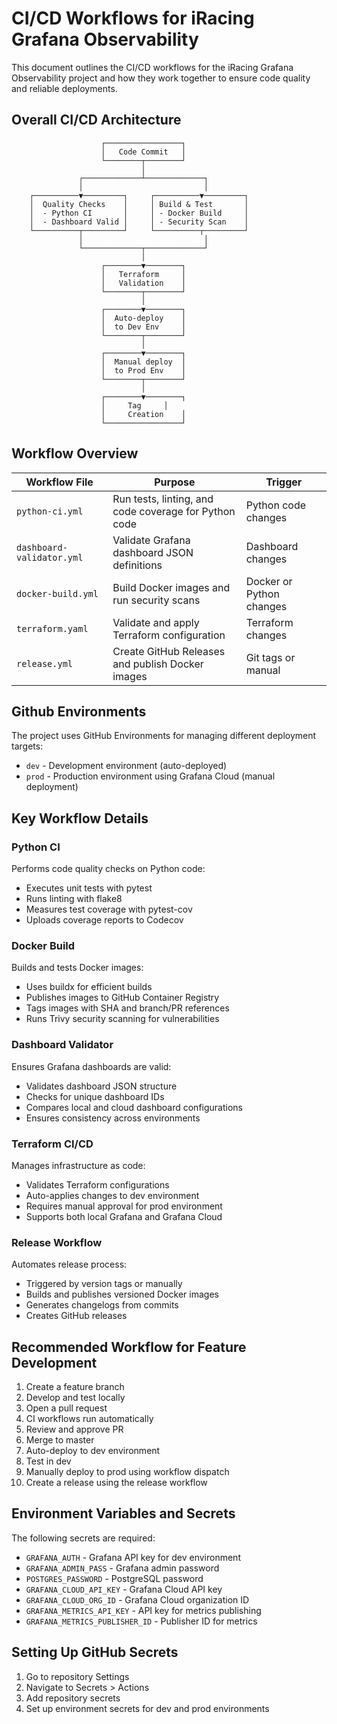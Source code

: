 # CI/CD Workflows for iRacing Grafana Observability

This document outlines the CI/CD workflows for the iRacing Grafana Observability project and how they work together to ensure code quality and reliable deployments.

## Overall CI/CD Architecture

```
                    ┌─────────────────┐
                    │   Code Commit   │
                    └────────┬────────┘
                             │
               ┌─────────────┴─────────────┐
               │                           │
    ┌──────────▼─────────┐     ┌──────────▼─────────┐
    │  Quality Checks    │     │ Build & Test       │
    │  - Python CI       │     │ - Docker Build     │
    │  - Dashboard Valid │     │ - Security Scan    │
    └──────────┬─────────┘     └──────────┬─────────┘
               │                           │
               └─────────────┬─────────────┘
                             │
                    ┌────────▼────────┐
                    │   Terraform     │
                    │   Validation    │
                    └────────┬────────┘
                             │
                    ┌────────▼────────┐
                    │  Auto-deploy    │
                    │  to Dev Env     │
                    └────────┬────────┘
                             │
                    ┌────────▼────────┐
                    │  Manual deploy  │
                    │  to Prod Env    │
                    └────────┬────────┘
                             │
                    ┌────────▼────────┐
                    │     Tag     │
                    │     Creation    │
                    └─────────────────┘
```

## Workflow Overview

| Workflow File | Purpose | Trigger |
|---------------|---------|---------|
| `python-ci.yml` | Run tests, linting, and code coverage for Python code | Python code changes |
| `dashboard-validator.yml` | Validate Grafana dashboard JSON definitions | Dashboard changes |
| `docker-build.yml` | Build Docker images and run security scans | Docker or Python changes |
| `terraform.yaml` | Validate and apply Terraform configuration | Terraform changes |
| `release.yml` | Create GitHub Releases and publish Docker images | Git tags or manual |

## Github Environments

The project uses GitHub Environments for managing different deployment targets:

- `dev` - Development environment (auto-deployed)
- `prod` - Production environment using Grafana Cloud (manual deployment)

## Key Workflow Details

### Python CI

Performs code quality checks on Python code:

- Executes unit tests with pytest
- Runs linting with flake8
- Measures test coverage with pytest-cov
- Uploads coverage reports to Codecov

### Docker Build

Builds and tests Docker images:

- Uses buildx for efficient builds
- Publishes images to GitHub Container Registry
- Tags images with SHA and branch/PR references
- Runs Trivy security scanning for vulnerabilities

### Dashboard Validator

Ensures Grafana dashboards are valid:

- Validates dashboard JSON structure
- Checks for unique dashboard IDs
- Compares local and cloud dashboard configurations
- Ensures consistency across environments

### Terraform CI/CD

Manages infrastructure as code:

- Validates Terraform configurations
- Auto-applies changes to dev environment
- Requires manual approval for prod environment
- Supports both local Grafana and Grafana Cloud

### Release Workflow

Automates release process:

- Triggered by version tags or manually
- Builds and publishes versioned Docker images
- Generates changelogs from commits
- Creates GitHub releases

## Recommended Workflow for Feature Development

1. Create a feature branch
2. Develop and test locally
3. Open a pull request
4. CI workflows run automatically
5. Review and approve PR
6. Merge to master
7. Auto-deploy to dev environment
8. Test in dev
9. Manually deploy to prod using workflow dispatch
10. Create a release using the release workflow

## Environment Variables and Secrets

The following secrets are required:

- `GRAFANA_AUTH` - Grafana API key for dev environment
- `GRAFANA_ADMIN_PASS` - Grafana admin password
- `POSTGRES_PASSWORD` - PostgreSQL password
- `GRAFANA_CLOUD_API_KEY` - Grafana Cloud API key
- `GRAFANA_CLOUD_ORG_ID` - Grafana Cloud organization ID
- `GRAFANA_METRICS_API_KEY` - API key for metrics publishing
- `GRAFANA_METRICS_PUBLISHER_ID` - Publisher ID for metrics

## Setting Up GitHub Secrets

1. Go to repository Settings
2. Navigate to Secrets > Actions
3. Add repository secrets
4. Set up environment secrets for dev and prod environments
